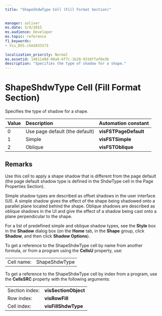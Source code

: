 ```yaml
---
title: "ShapeShdwType Cell (Fill Format Section)"
 
 
manager: soliver
ms.date: 3/9/2015
ms.audience: Developer
ms.topic: reference
f1_keywords:
- Vis_DSS.chm1033173
 
localization_priority: Normal
ms.assetid: 1461148d-90a9-6f7c-1b28-9310ffaf0e3b
description: "Specifies the type of shadow for a shape."
---
```


# ShapeShdwType Cell (Fill Format Section)

Specifies the type of shadow for a shape. 
  
|**Value**|**Description**|**Automation constant**|
|:-----|:-----|:-----|
|0  <br/> |Use page default (the default)  <br/> |**visFSTPageDefault** <br/> |
|1  <br/> |Simple  <br/> |**visFSTSimple** <br/> |
|2  <br/> |Oblique  <br/> |**visFSTOblique** <br/> |
   
## Remarks

Use this cell to apply a shape shadow that is different from the page default (the page default shadow type is defined in the ShdwType cell in the Page Properties Section).
  
Simple shadow types are described as offset shadows in the user interface (UI). A simple shadow gives the effect of the shape being shadowed onto a parallel plane located behind the shape. Oblique shadows are described as oblique shadows in the UI and give the effect of a shadow being cast onto a plane perpendicular to the shape. 
  
For a list of predefined simple and oblique shadow types, see the **Style** box in the **Shadow** dialog box (on the **Home** tab, in the **Shape** group, click **Shadow**, and then click **Shadow Options**).
  
To get a reference to the ShapeShdwType cell by name from another formula, or from a program using the **CellsU** property, use: 
  
|||
|:-----|:-----|
|Cell name:  <br/> |ShapeShdwType  <br/> |
   
To get a reference to the ShapeShdwType cell by index from a program, use the **CellsSRC** property with the following arguments: 
  
|||
|:-----|:-----|
|Section index:  <br/> |**visSectionObject** <br/> |
|Row index:  <br/> |**visRowFill** <br/> |
|Cell index:  <br/> |**visFillShdwType** <br/> |
   

